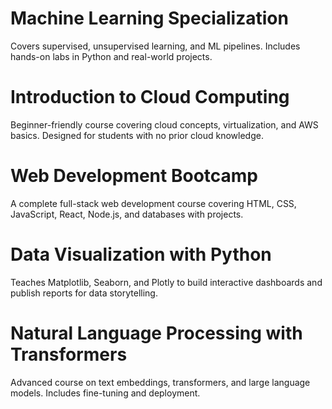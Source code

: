 # Machine Learning Specialization
Covers supervised, unsupervised learning, and ML pipelines. Includes hands-on labs in Python and real-world projects.

# Introduction to Cloud Computing
Beginner-friendly course covering cloud concepts, virtualization, and AWS basics. Designed for students with no prior cloud knowledge.

# Web Development Bootcamp
A complete full-stack web development course covering HTML, CSS, JavaScript, React, Node.js, and databases with projects.

# Data Visualization with Python
Teaches Matplotlib, Seaborn, and Plotly to build interactive dashboards and publish reports for data storytelling.

# Natural Language Processing with Transformers
Advanced course on text embeddings, transformers, and large language models. Includes fine-tuning and deployment.
